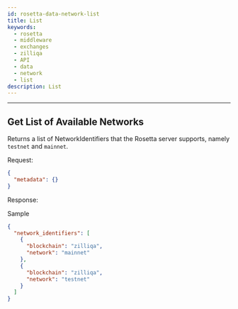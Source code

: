 ```yaml
---
id: rosetta-data-network-list
title: List
keywords:
  - rosetta
  - middleware
  - exchanges
  - zilliqa
  - API
  - data
  - network
  - list
description: List
---
```


---

## Get List of Available Networks

Returns a list of NetworkIdentifiers that the Rosetta server supports, namely `testnet` and `mainnet`.

Request:

```json
{
  "metadata": {}
}
```

Response:

Sample

```json
{
  "network_identifiers": [
    {
      "blockchain": "zilliqa",
      "network": "mainnet"
    },
    {
      "blockchain": "zilliqa",
      "network": "testnet"
    }
  ]
}
```
